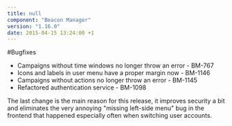 ```yaml
---
title: null
component: "Beacon Manager"
version: "1.16.0"
date: 2015-04-15 13:24:00 +1
---
```

#Bugfixes
* Campaigns without time windows no longer throw an error - BM-767
* Icons and labels in user menu have a proper margin now - BM-1146
* Campaigns without actions no longer throw an error - BM-1145
* Refactored authentication service - BM-1098

The last change is the main reason for this release, it improves security a bit and eliminates the very annoying "missing left-side menu" bug in the frontend that happened especially often when switching user accounts.